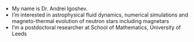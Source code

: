 -  My name is Dr. Andrei Igoshev. 
-  I’m interested in astrophysical fluid dynamics, numerical simulations and magneto-thermal evolution of neutron stars including magnetars
-  I’m a postdoctoral researcher at School of Mathematics, University of Leeds

<!---
ignotur/ignotur is a ✨ special ✨ repository because its `README.md` (this file) appears on your GitHub profile.
You can click the Preview link to take a look at your changes.
--->
